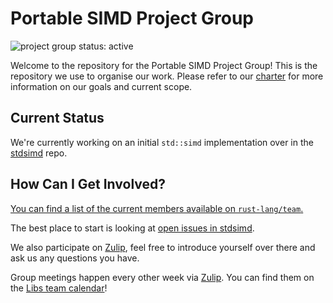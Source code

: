 # Portable SIMD Project Group

![project group status: active](https://img.shields.io/badge/status-active-brightgreen.svg)

Welcome to the repository for the Portable SIMD Project Group! This is the
repository we use to organise our work. Please refer to our [charter] for
more information on our goals and current scope.

[charter]: ./CHARTER.md

## Current Status

We're currently working on an initial `std::simd` implementation over in the [stdsimd] repo.

## How Can I Get Involved?

[You can find a list of the current members available
on `rust-lang/team`.][team-toml]

The best place to start is looking at [open issues in stdsimd][stdsimd-issues].

We also participate on [Zulip][chat-link], feel free to introduce
yourself over there and ask us any questions you have.

Group meetings happen every other week via [Zulip][chat-link].
You can find them on the [Libs team calendar][calendar]!

[open issues]: ../../issues
[chat-link]: https://rust-lang.zulipchat.com/#narrow/stream/257879-project-portable-simd
[team-toml]: https://github.com/rust-lang/team/blob/master/teams/project-portable-simd.toml
[calendar]: https://calendar.google.com/calendar/u/0/embed?src=9kuu8evq4eh6uacm262k0phri8@group.calendar.google.com
[stdsimd]: https://github.com/rust-lang/stdsimd
[stdsimd-issues]: https://github.com/rust-lang/stdsimd/issues
